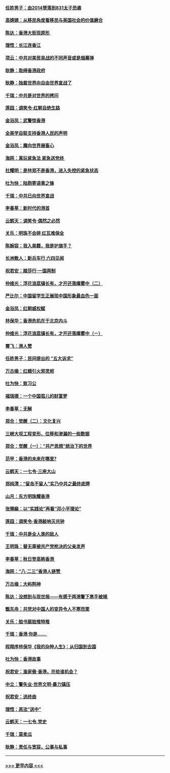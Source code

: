 #### [任姓男子：由2014堕落到831太子恐袭](../pages/nsc993/n11496683.md?t=09040355) 
#### [高婧婧：从移民角度看移民与美国社会的价值磨合](../pages/nsc993/n11495757.md?t=09040355) 
#### [陈达：香港大街现原形 ](../pages/nsc993/n11495441.md?t=09040355) 
#### [理悟：长江连香江](../pages/nsc993/n11495377.md?t=09040355) 
#### [项云：中共对美贸易战的不同声音或是烟幕弹](../pages/nsc993/n11494929.md?t=09040355) 
#### [耿静：取缔香港政府](../pages/nsc993/n11494218.md?t=09040355) 
#### [耿静：独裁世界向自由世界宣战了](../pages/nsc993/n11494190.md?t=09040355) 
#### [千瑞：中共是对世界的拷问](../pages/nsc993/n11493021.md?t=09040355) 
#### [莲园：调笑令‧红朝自绝生路](../pages/nsc993/n11493011.md?t=09040355) 
#### [金浴凤：武警惊香港](../pages/nsc993/n11492994.md?t=09040355) 
#### [全美学自联支持香港人民的声明](../pages/nsc993/n11492630.md?t=09040355) 
#### [金浴凤：魔向世界展畜心](../pages/nsc993/n11492599.md?t=09040355) 
#### [海网：真玩紧急法 紧急送党终 ](../pages/nsc993/n11492535.md?t=09040355) 
#### [杜耀明：是林郑不是香港，进入失控的紧急状态](../pages/nsc993/n11491420.md?t=09040355) 
#### [吐为快：陆胞寄语黄之锋](../pages/nsc993/n11491117.md?t=09040355) 
#### [千瑞：中共已向世界宣战](../pages/nsc993/n11490123.md?t=09040355) 
#### [李春草：新时代的港首](../pages/nsc993/n11489864.md?t=09040355) 
#### [云鹤天：调笑令·偶然之必然](../pages/nsc993/n11489701.md?t=09040355) 
#### [关乐：明珠不会碎 红瓦难保全](../pages/nsc993/n11489647.md?t=09040355) 
#### [陈婉容：我入美籍，我是护旗手？](../pages/nsc993/n11487908.md?t=09040355) 
#### [长洲散人：新兵车行 六四见闻](../pages/nsc993/n11487729.md?t=09040355) 
#### [祝君安：踏莎行‧一国两制](../pages/nsc993/n11487699.md?t=09040355) 
#### [仲维光：浮花浪蕊镇长有，才开还落瘴雾中（二）](../pages/nsc993/n11483286.md?t=09040355) 
#### [严比尔：中国留学生正展现中国形象最血色一面](../pages/nsc993/n11485145.md?t=09040355) 
#### [金浴凤：红朝威权赋](../pages/nsc993/n11485191.md?t=09040355) 
#### [林保华：香港危机在于北京内斗](../pages/nsc993/n11484593.md?t=09040355) 
#### [仲维光：浮花浪蕊镇长有，才开还落瘴雾中（ㄧ）](../pages/nsc993/n11483259.md?t=09040355) 
#### [霄飞：港人赞](../pages/nsc993/n11482957.md?t=09040355) 
#### [任姓男子：民间提出的 “五大诉求”](../pages/nsc993/n11482897.md?t=09040355) 
#### [万古缘：红蛾引火邪灵烬](../pages/nsc993/n11482886.md?t=09040355) 
#### [吐为快：致习公](../pages/nsc993/n11482867.md?t=09040355) 
#### [福瑞德：一个中国孤儿的财富梦](../pages/nsc993/n11482817.md?t=09040355) 
#### [李春草：无解](../pages/nsc993/n11482791.md?t=09040355) 
#### [郑合：觉醒（二）：文化复兴](../pages/nsc993/n11478025.md?t=09040355) 
#### [三峡大坝工程变形、位移和渗漏的一些数据](../pages/nsc993/n11478232.md?t=09040355) 
#### [郑合：觉醒（一）：“共产思想”统治下的世界](../pages/nsc993/n11477663.md?t=09040355) 
#### [范甲：香港的未来在哪里?](../pages/nsc993/n11477249.md?t=09040355) 
#### [云鹤天：一七令·三座大山](../pages/nsc993/n11477192.md?t=09040355) 
#### [郑纯清：“留岛不留人”实乃中共之最终底牌](../pages/nsc993/n11476160.md?t=09040355) 
#### [山月：东方明珠耀香港](../pages/nsc993/n11476077.md?t=09040355) 
#### [张翎燊：以“实践论”再看“邓小平理论”](../pages/nsc993/n11475733.md?t=09040355) 
#### [莲园：调笑令‧香港敲响灭共钟](../pages/nsc993/n11475723.md?t=09040355) 
#### [千瑞：中共是全人类的敌人](../pages/nsc993/n11475329.md?t=09040355) 
#### [王明珠：替无辜被共产党枪决的父亲发声](../pages/nsc993/n11474570.md?t=09040355) 
#### [李春草：秋日登高眺香港 ](../pages/nsc993/n11474491.md?t=09040355) 
#### [海网：“八·二三”香港人链赞 ](../pages/nsc993/n11474538.md?t=09040355) 
#### [万古缘：大屿荆神](../pages/nsc993/n11474401.md?t=09040355) 
#### [陈达：没想到与现世报——有感于两港警下黑手被捕 ](../pages/nsc993/n11472557.md?t=09040355) 
#### [甑东舟：共党对中国人的变异令人不寒而栗](../pages/nsc993/n11472496.md?t=09040355) 
#### [关乐：脸书扇脸推特推](../pages/nsc993/n11472488.md?t=09040355) 
#### [千瑞：香港  你是…… ](../pages/nsc993/n11472459.md?t=09040355) 
#### [程翔序林保华《我的杂种人生》：从归国到去国](../pages/nsc993/n11472369.md?t=09040355) 
#### [吐为快：香港故事](../pages/nsc993/n11471931.md?t=09040355) 
#### [祝君安：渔家傲‧香港，在给谁机会？](../pages/nsc993/n11469718.md?t=09040355) 
#### [中立：警失业‧世界文明‧暴力镇压](../pages/nsc993/n11467566.md?t=09040355) 
#### [祝君安：送终曲](../pages/nsc993/n11467546.md?t=09040355) 
#### [理悟：恶法“送中”](../pages/nsc993/n11467290.md?t=09040355) 
#### [云鹤天：一七令.党史](../pages/nsc993/n11464122.md?t=09040355) 
#### [千瑞：莫卖瓜](../pages/nsc993/n11463014.md?t=09040355) 
#### [耿静：责任与宽容，公事与私事](../pages/nsc993/n11462810.md?t=09040355) 

----
#### [ >>> 更早内容 <<< ](../indexes/nsc993-earlier.md)
